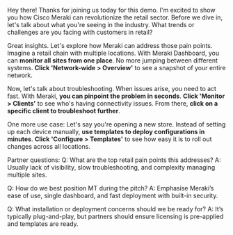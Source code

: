 Hey there! Thanks for joining us today for this demo. I'm excited to show you how Cisco Meraki can revolutionize the retail sector. Before we dive in, let's talk about what you're seeing in the industry. What trends or challenges are you facing with customers in retail?

Great insights. Let's explore how Meraki can address those pain points. Imagine a retail chain with multiple locations. With Meraki Dashboard, you can **monitor all sites from one place**. No more jumping between different systems. **Click 'Network-wide > Overview'** to see a snapshot of your entire network.

Now, let's talk about troubleshooting. When issues arise, you need to act fast. With Meraki, **you can pinpoint the problem in seconds**. **Click 'Monitor > Clients'** to see who's having connectivity issues. From there, **click on a specific client to troubleshoot further**.

One more use case: Let's say you're opening a new store. Instead of setting up each device manually, **use templates to deploy configurations in minutes**. **Click 'Configure > Templates'** to see how easy it is to roll out changes across all locations.

Partner questions:
Q: What are the top retail pain points this addresses?
A: Usually lack of visibility, slow troubleshooting, and complexity managing multiple sites.

Q: How do we best position MT during the pitch?
A: Emphasise Meraki’s ease of use, single dashboard, and fast deployment with built-in security.

Q: What installation or deployment concerns should we be ready for?
A: It’s typically plug-and-play, but partners should ensure licensing is pre-applied and templates are ready.